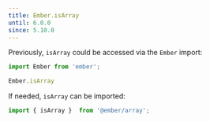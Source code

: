 ```yaml
---
title: Ember.isArray
until: 6.0.0
since: 5.10.0
---
```



Previously, `isArray` could be accessed via the `Ember` import:
```js
import Ember from 'ember';

Ember.isArray
```

If needed, `isArray` can be imported:
```js
import { isArray }  from '@ember/array';
```
